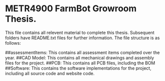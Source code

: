 # METR4900 FarmBot Growroom Thesis. 
This file contains all relevent material to complete this thesis. Subsequent folders have README.txt files for further information. The file structure is as follows:

##assessmentItems: This contains all assessment items completed over the year. 
##CAD Model: This contains all mechanical drawings and assembly files for the project. 
##PCB: This contains all PCB files, including the BOM
##Software: This contains the software implementations for the project, including all source code and website code. 
 
